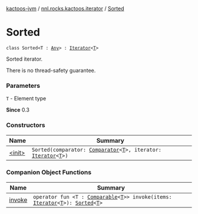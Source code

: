 [kactoos-jvm](../../index.md) / [nnl.rocks.kactoos.iterator](../index.md) / [Sorted](./index.md)

# Sorted

`class Sorted<T : `[`Any`](https://kotlinlang.org/api/latest/jvm/stdlib/kotlin/-any/index.html)`> : `[`Iterator`](https://kotlinlang.org/api/latest/jvm/stdlib/kotlin.collections/-iterator/index.html)`<`[`T`](index.md#T)`>`

Sorted iterator.

There is no thread-safety guarantee.

### Parameters

`T` - Element type

**Since**
0.3

### Constructors

| Name | Summary |
|---|---|
| [&lt;init&gt;](-init-.md) | `Sorted(comparator: `[`Comparator`](https://kotlinlang.org/api/latest/jvm/stdlib/kotlin/-comparator/index.html)`<`[`T`](index.md#T)`>, iterator: `[`Iterator`](https://kotlinlang.org/api/latest/jvm/stdlib/kotlin.collections/-iterator/index.html)`<`[`T`](index.md#T)`>)` |

### Companion Object Functions

| Name | Summary |
|---|---|
| [invoke](invoke.md) | `operator fun <T : `[`Comparable`](https://kotlinlang.org/api/latest/jvm/stdlib/kotlin/-comparable/index.html)`<`[`T`](invoke.md#T)`>> invoke(items: `[`Iterator`](https://kotlinlang.org/api/latest/jvm/stdlib/kotlin.collections/-iterator/index.html)`<`[`T`](invoke.md#T)`>): `[`Sorted`](./index.md)`<`[`T`](invoke.md#T)`>` |
